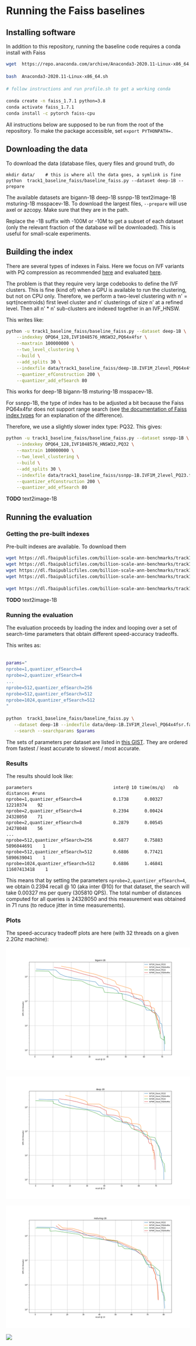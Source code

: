 # Running the Faiss baselines 

## Installing software 

In addition to this repository, running the baseline code requires a conda install with Faiss

```bash
wget  https://repo.anaconda.com/archive/Anaconda3-2020.11-Linux-x86_64.sh

bash  Anaconda3-2020.11-Linux-x86_64.sh

# follow instructions and run profile.sh to get a working conda

conda create -n faiss_1.7.1 python=3.8
conda activate faiss_1.7.1
conda install -c pytorch faiss-cpu
```

All instructions below are supposed to be run from the root of the repository. 
To make the package accessible, set `export PYTHONPATH=.`

## Downloading the data 

To download the data (database files, query files and ground truth, do 
```
mkdir data/    # this is where all the data goes, a symlink is fine
python  track1_baseline_faiss/baseline_faiss.py --dataset deep-1B --prepare
```
The available datasets are bigann-1B deep-1B ssnpp-1B text2image-1B msturing-1B msspacev-1B. 
To download the largest files, `--prepare` will use axel or azcopy. Make sure that they are in the path.

Replace the -1B suffix with -100M or -10M to get a subset of each dataset (only the relevant fraction of the database will be downloaded). 
This is useful for small-scale experiments.

## Building the index 

There are several types of indexes in Faiss. 
Here we focus on IVF variants with PQ compression as recommended [here](https://github.com/facebookresearch/faiss/wiki/Guidelines-to-choose-an-index#if-100m---1b-ivf1048576_hnsw32) and evaluated [here](https://github.com/facebookresearch/faiss/wiki/Indexing-1G-vectors#1b-datasets). 

The problem is that they require very large codebooks to define the IVF clusters. 
This is fine (kind of) when a GPU is available to run the clustering, but not on CPU only. 
Therefore, we perform a two-level clustering with n' = sqrt(ncentroids) first level cluster and n' clusterings of size n' at a refined level. 
Then all n' * n' sub-clusters are indexed together in an IVF_HNSW.

This writes like: 

```bash
python -u track1_baseline_faiss/baseline_faiss.py --dataset deep-1B \
    --indexkey OPQ64_128,IVF1048576_HNSW32,PQ64x4fsr \
    --maxtrain 100000000 \
    --two_level_clustering \
    --build \
    --add_splits 30 \
    --indexfile data/track1_baseline_faiss/deep-1B.IVF1M_2level_PQ64x4fsr.faissindex \
    --quantizer_efConstruction 200 \
    --quantizer_add_efSearch 80 
```

This works for deep-1B bigann-1B msturing-1B msspacev-1B. 

For ssnpp-1B, the type of index has to be adjusted a bit because the Faiss PQ64x4fsr does not support range search (see [the documentation of Faiss index types](https://github.com/facebookresearch/faiss/wiki/The-index-factory#encodings) for an explanation of the difference). 

Therefore, we use a slightly slower index type: PQ32. This gives: 
```bash
python -u track1_baseline_faiss/baseline_faiss.py --dataset ssnpp-1B \
    --indexkey OPQ64_128,IVF1048576_HNSW32,PQ32 \
    --maxtrain 100000000 \
    --two_level_clustering \
    --build \
    --add_splits 30 \
    --indexfile data/track1_baseline_faiss/ssnpp-1B.IVF1M_2level_PQ23.faissindex \
    --quantizer_efConstruction 200 \
    --quantizer_add_efSearch 80 
```


**TODO** text2image-1B


## Running the evaluation

### Getting the pre-built indexes 

Pre-built indexes are available. 
To download them 

```bash
wget https://dl.fbaipublicfiles.com/billion-scale-ann-benchmarks/track1_baseline_faiss/deep-1B.IVF1M_2level_PQ64x4fsr.faissindex -P data/
wget https://dl.fbaipublicfiles.com/billion-scale-ann-benchmarks/track1_baseline_faiss/bigann-1B.IVF1M_2level_PQ64x4fsr.faissindex -P data/
wget https://dl.fbaipublicfiles.com/billion-scale-ann-benchmarks/track1_baseline_faiss/msturing-1B.IVF1M_2level_PQ64x4fsr.faissindex -P data/
wget https://dl.fbaipublicfiles.com/billion-scale-ann-benchmarks/track1_baseline_faiss/msspacev-1B.IVF1M_2level_PQ64x4fsr.faissindex -P data/

wget https://dl.fbaipublicfiles.com/billion-scale-ann-benchmarks/track1_baseline_faiss/ssnpp-1B.IVF1M_2level_PQ32.faissindex -P data/


```
**TODO** text2image-1B


### Running the evaluation




The evaluation proceeds by loading the index and looping over a set of search-time parameters that obtain different speed-accuracy tradeoffs. 

This writes as: 
```bash

params="
nprobe=1,quantizer_efSearch=4
nprobe=2,quantizer_efSearch=4
...
nprobe=512,quantizer_efSearch=256
nprobe=512,quantizer_efSearch=512
nprobe=1024,quantizer_efSearch=512
"

python  track1_baseline_faiss/baseline_faiss.py \
   --dataset deep-1B --indexfile data/deep-1B.IVF1M_2level_PQ64x4fsr.faissindex \
   --search --searchparams $params

```

The sets of parameters per dataset are listed in [this GIST](https://gist.github.com/mdouze/bb71032f0b3bf3cc9bdaa6ff1287c144). 
They are ordered from fastest / least accurate to slowest / most accurate.

### Results 

The results should look like: 

```
parameters                               inter@ 10 time(ms/q)   nb distances #runs
nprobe=1,quantizer_efSearch=4            0.1738      0.00327       12210374    92
nprobe=2,quantizer_efSearch=4            0.2394      0.00424       24328050    71
nprobe=2,quantizer_efSearch=8            0.2879      0.00545       24278048    56
...
nprobe=512,quantizer_efSearch=256        0.6877      0.75883     5896044691    1
nprobe=512,quantizer_efSearch=512        0.6886      0.77421     5890639041    1
nprobe=1024,quantizer_efSearch=512       0.6886      1.46841    11607413418    1
```

This means that by setting the parameters `nprobe=2,quantizer_efSearch=4`, we obtain 0.2394 recall @ 10 (aka inter @10) for that dataset, the search will take  0.00327 ms per query (305810 QPS). 
The total number of distances computed for all queries is 24328050 and this measurement was obtained in 71 runs (to reduce jitter in time measurements).


### Plots

The speed-accuracy tradeoff plots are here (with 32 threads on a given 2.2Ghz machine): 

![](plots/bigann-1B.png)

![](plots/deep-1B.png)

![](plots/msturing-1B.png)

![](plots/msspace-1B.png)



